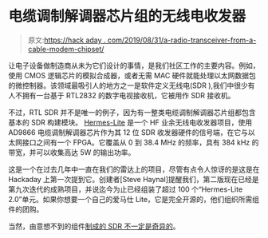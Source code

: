 # 电缆调制解调器芯片组的无线电收发器

> 原文:[https://hack aday . com/2019/08/31/a-radio-transceiver-from-a-cable-modem-chipset/](https://hackaday.com/2019/08/31/a-radio-transceiver-from-a-cable-modem-chipset/)

让电子设备做制造商从未为它们设计的事情，是我们社区工作的主要内容。例如，使用 CMOS 逻辑芯片的模拟合成器，或者无需 MAC 硬件就能处理以太网数据包的微控制器。该领域最吸引人的地方之一是软件定义无线电(SDR ),我们中很少有人不拥有一台基于 RTL2832 的数字电视接收机，它被用作 SDR 接收机。

不过，RTL SDR 并不是唯一的例子，因为有一整类电缆调制解调器芯片组都包含基本的 SDR 构建模块。 [Hermes-Lite](http://www.hermeslite.com/) 是一个 HF 业余无线电收发器项目，使用 AD9866 电缆调制解调器芯片作为其 12 位 SDR 收发器硬件的信号端，在它与以太网接口之间有一个 FPGA。它覆盖从 0 到 38.4 MHz 的频率，具有 384 kHz 的带宽，并可以收集高达 5W 的输出功率。

这是一个在过去几年中一直在我们的雷达上的项目，尽管有点令人惊讶的是这是在 Hackaday 上第一次提到它。创建者[Steve Haynal]提醒我们，第二版现在已经是第九次迭代的成熟项目，并说迄今为止已经组装了超过 100 个“Hermes-Lite 2.0”单元。如果你想要一个自己的爱马仕 Lite，它是完全开源的，他们组织所需组件的团购。

当然，由意想不到的组件[制成的 SDR 不一定是奇异的](https://hackaday.com/2018/12/06/your-usb-serial-adapter-just-became-a-sdr/)。